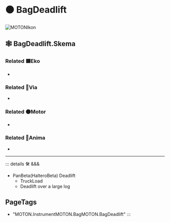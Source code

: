 # 🟠 <motor>BagDeadlift</motor>

![MOTONIkon](/Ikon/Motor_Ikon.png)

## 🕸 BagDeadlift.Skema

### Related 🟩<ekos>Eko</ekos>

-

### Related 🔻<via>Via</via>

-

### Related 🟠<motor>Motor</motor>

-

### Related 💜<anima>Anima</anima>

-

---

<!-- =================================================== -->
<!-- =================================================== -->
<!-- =================================================== -->
<!-- =================================================== -->
<!-- =================================================== -->
::: details 🛠 <dev>&&&</dev>

- PanBeta(HalteroBeta) Deadlift
    - TruckLoad
    - Deadlift over a large log

<h2>PageTags</h2>

- "MOTON.InstrumentMOTON.BagMOTON.BagDeadlift"
:::
